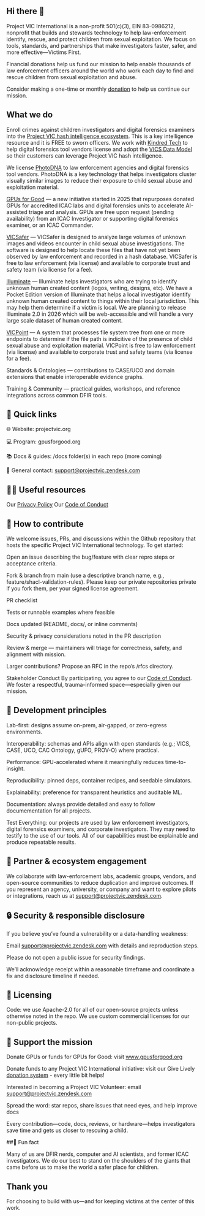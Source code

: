 ## Hi there 👋

Project VIC International is a non-profit 501(c)(3), EIN 83-0986212, nonprofit that builds and stewards technology to help law-enforcement identify, rescue, and protect children from sexual exploitation. We focus on tools, standards, and partnerships that make investigators faster, safer, and more effective—Victims First.

Financial donations help us fund our mission to help enable thousands of law enforcement officers around the world who work each day to find and rescue children from sexual exploitation and abuse. 

Consider making a one-time or monthly [donation](https://secure.givelively.org/donate/project-vic-international-inc) to help us continue our mission.

## What we do

Enroll crimes against children investigators and digital forensics examiners into the [Project VIC hash intelligence ecosystem](https://www.projectvic.org/get-hashes). This is a key intelligence resource and it is FREE to sworn officers.
We work with [Kindred Tech](https://kindredtech.org/) to help digital forensics tool vendors license and adopt the [VICS Data Model](https://www.projectvic.org/vics-data-model) so their customers can leverage Project VIC hash intelligence.

We license [PhotoDNA](https://www.projectvic.org/photo-dna) to law enforcement agencies and digital forensics tool vendors. PhotoDNA is a key technology that helps investigators cluster visually similar images to reduce their exposure to child sexual abuse and exploitation material.

[GPUs for Good](https://www.gpusforgood.org) — a new initiative started in 2025 that repurposes donated GPUs for accredited ICAC labs and digital forensics units to accelerate AI-assisted triage and analysis. GPUs are free upon request (pending availability) from an ICAC Investigator or supporting digital forensics examiner, or an ICAC Commander.

[VICSafer](https://www.projectvic.org/vicsafer) — VICSafer is designed to analyze large volumes of unknown images and videos encounter in child sexual abuse investigations. The software is designed to help locate these files that have not yet been observed by law enforcement and recorded in a hash database.
VICSafer is free to law enforcement (via license) and available to corporate trust and safety team (via license for a fee).

[Illuminate](https://www.projectvic.org/illuminate) — Illuminate helps investigators who are trying to identify unknown human created content (logos, writing, designs, etc). We have a Pocket Edition version of Illuminate that helps a local investigator identify unknown human created content to things within their local jurisdiction. 
This may help them determine if a victim is local. We are planning to release Illuminate 2.0 in 2026 which will be web-accessible and will handle a very large scale dataset of human created content.

[VICPoint](https://www.projectvic.org/vic-point) — A system that processes file system tree from one or more endpoints to determine if the file path is indicitive of the presence of child sexual abuse and exploitation material.
VICPoint is free to law enforcement (via license) and available to corporate trust and safety teams (via license for a fee).

Standards & Ontologies — contributions to CASE/UCO and domain extensions that enable interoperable evidence graphs.

Training & Community — practical guides, workshops, and reference integrations across common DFIR tools.

## 🚀 Quick links

🌐 Website: projectvic.org

💻 Program: gpusforgood.org

📚 Docs & guides: /docs folder(s) in each repo (more coming)

📨 General contact: support@projectvic.zendesk.com

## 👩‍💻 Useful resources

Our [Privacy Policy](https://cdn.prod.website-files.com/603bd9850e8442d1efe81a47/68ddbbe394bc78131cc20399_Project_VIC_International_Privacy_Policy_01_Oct_2025.pdf)
Our [Code of Conduct](https://www.projectvic.org/code-of-conduct)

## 🌈 How to contribute

We welcome issues, PRs, and discussions within the Github repository that hosts the specific Project VIC International technology. To get started:

Open an issue describing the bug/feature with clear repro steps or acceptance criteria.

Fork & branch from main (use a descriptive branch name, e.g., feature/shacl-validation-rules). Please keep our private repositories private if you fork them, per your signed license agreement.

PR checklist

Tests or runnable examples where feasible

Docs updated (README, docs/, or inline comments)

Security & privacy considerations noted in the PR description

Review & merge — maintainers will triage for correctness, safety, and alignment with mission.

Larger contributions? Propose an RFC in the repo’s /rfcs directory.

Stakeholder Conduct
By participating, you agree to our [Code of Conduct](https://www.projectvic.org/code-of-conduct). We foster a respectful, trauma-informed space—especially given our mission.

## 🧪 Development principles

Lab-first: designs assume on-prem, air-gapped, or zero-egress environments.

Interoperability: schemas and APIs align with open standards (e.g.; VICS, CASE, UCO, CAC Ontology, gUFO, PROV-O) where practical.

Performance: GPU-accelerated where it meaningfully reduces time-to-insight.

Reproducibility: pinned deps, container recipes, and seedable simulators.

Explainability: preference for transparent heuristics and auditable ML.

Documentation: always provide detailed and easy to follow documementation for all projects.

Test Everything: our projects are used by law enforcement investigators, digital forensics examiners, and corporate investigators. They may need to testify to the use of our tools. All of our capabilities must be explainable and produce repeatable results.

## 🤝 Partner & ecosystem engagement

We collaborate with law-enforcement labs, academic groups, vendors, and open-source communities to reduce duplication and improve outcomes. If you represent an agency, university, or company and want to explore pilots or integrations, reach us at support@projectvic.zendesk.com.

## 🔒 Security & responsible disclosure

If you believe you’ve found a vulnerability or a data-handling weakness:

Email support@projectvic.zendesk.com with details and reproduction steps.

Please do not open a public issue for security findings.

We’ll acknowledge receipt within a reasonable timeframe and coordinate a fix and disclosure timeline if needed.

## 📜 Licensing

Code: we use Apache-2.0 for all of our open-source projects unless otherwise noted in the repo. We use custom commercial licenses for our non-public projects.

## 💝 Support the mission

Donate GPUs or funds for GPUs for Good: visit www.gpusforgood.org

Donate funds to any Project VIC International initiative: visit our Give Lively [donation system](https://secure.givelively.org/donate/project-vic-international-inc) - every little bit helps!

Interested in becoming a Project VIC Volunteer: email support@projectvic.zendesk.com

Spread the word: star repos, share issues that need eyes, and help improve docs

Every contribution—code, docs, reviews, or hardware—helps investigators save time and gets us closer to rescuing a child.

##🍿 Fun fact

Many of us are DFIR nerds, computer and AI scientists, and former ICAC investigators. We do our best to stand on the shoulders of the giants that came before us to make the world a safer place for children.

## Thank you

For choosing to build with us—and for keeping victims at the center of this work.
